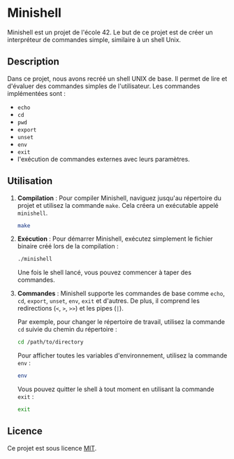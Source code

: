 # Minishell

Minishell est un projet de l'école 42. Le but de ce projet est de créer un interpréteur de commandes simple, similaire à un shell Unix. 

## Description

Dans ce projet, nous avons recréé un shell UNIX de base. Il permet de lire et d'évaluer des commandes simples de l'utilisateur. Les commandes implémentées sont :
- `echo`
- `cd`
- `pwd`
- `export`
- `unset`
- `env`
- `exit`
- l'exécution de commandes externes avec leurs paramètres.

## Utilisation

1. **Compilation** :
   Pour compiler Minishell, naviguez jusqu'au répertoire du projet et utilisez la commande `make`. Cela créera un exécutable appelé `minishell`.

    ```bash
    make
    ```

2. **Exécution** :
   Pour démarrer Minishell, exécutez simplement le fichier binaire créé lors de la compilation :

    ```bash
    ./minishell
    ```

    Une fois le shell lancé, vous pouvez commencer à taper des commandes.

3. **Commandes** :
   Minishell supporte les commandes de base comme `echo`, `cd`, `export`, `unset`, `env`, `exit` et d'autres. De plus, il comprend les redirections (`<`, `>`, `>>`) et les pipes (`|`).

    Par exemple, pour changer le répertoire de travail, utilisez la commande `cd` suivie du chemin du répertoire :

    ```bash
    cd /path/to/directory
    ```

    Pour afficher toutes les variables d'environnement, utilisez la commande `env` :

    ```bash
    env
    ```

    Vous pouvez quitter le shell à tout moment en utilisant la commande `exit` :

    ```bash
    exit
    ```

## Licence

Ce projet est sous licence [MIT](LICENSE).


